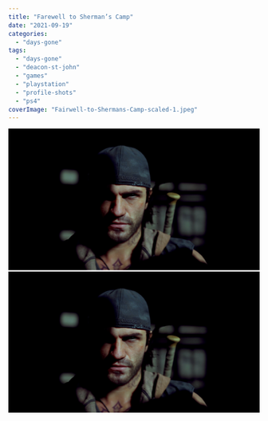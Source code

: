 ```yaml
---
title: "Farewell to Sherman’s Camp"
date: "2021-09-19"
categories: 
  - "days-gone"
tags: 
  - "days-gone"
  - "deacon-st-john"
  - "games"
  - "playstation"
  - "profile-shots"
  - "ps4"
coverImage: "Fairwell-to-Shermans-Camp-scaled-1.jpeg"
---
```


[![](images/Fairwell-to-Shermans-Camp-scaled-1.jpeg)](images/Fairwell-to-Shermans-Camp-scaled-1.jpeg)
[![](images/Fairwell-to-Shermans-Camp-scaled-1.jpeg)](images/Fairwell-to-Shermans-Camp-scaled-1.jpeg)

